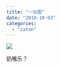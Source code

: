 ```yaml
---
title: "一长图"
date: "2019-10-03"
categories: 
  - "zatan"
---
```


![](images/IMG_20191003_224856.jpg)

奶嘴乐？
